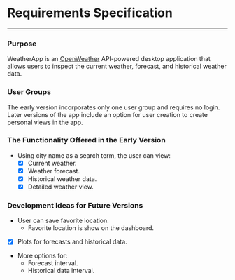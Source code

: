 # Requirements Specification
---
### Purpose

WeatherApp is an [OpenWeather](https://openweathermap.org/api) API-powered desktop application that allows users to inspect the current weather, forecast, and historical weather data.

### User Groups

The early version incorporates only one user group and requires no login. Later versions of the app include an option for user creation to create personal views in the app.

### The Functionality Offered in the Early Version

- Using city name as a search term, the user can view:
    - [x] Current weather.
    - [x] Weather forecast.
    - [x] Historical weather data.
    - [x] Detailed weather view.

### Development Ideas for Future Versions

- User can save favorite location.
    - Favorite location is show on the dashboard.
- [x] Plots for forecasts and historical data.
- More options for:
    - Forecast interval.
    - Historical data interval.